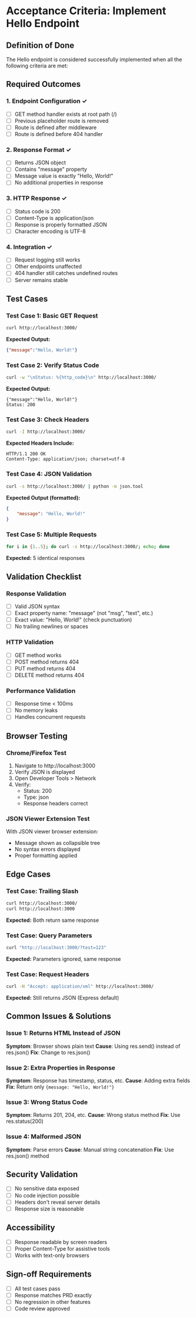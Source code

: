 # Acceptance Criteria: Implement Hello Endpoint

## Definition of Done
The Hello endpoint is considered successfully implemented when all the following criteria are met:

## Required Outcomes

### 1. Endpoint Configuration ✓
- [ ] GET method handler exists at root path (/)
- [ ] Previous placeholder route is removed
- [ ] Route is defined after middleware
- [ ] Route is defined before 404 handler

### 2. Response Format ✓
- [ ] Returns JSON object
- [ ] Contains "message" property
- [ ] Message value is exactly "Hello, World!"
- [ ] No additional properties in response

### 3. HTTP Response ✓
- [ ] Status code is 200
- [ ] Content-Type is application/json
- [ ] Response is properly formatted JSON
- [ ] Character encoding is UTF-8

### 4. Integration ✓
- [ ] Request logging still works
- [ ] Other endpoints unaffected
- [ ] 404 handler still catches undefined routes
- [ ] Server remains stable

## Test Cases

### Test Case 1: Basic GET Request
```bash
curl http://localhost:3000/
```
**Expected Output:**
```json
{"message":"Hello, World!"}
```

### Test Case 2: Verify Status Code
```bash
curl -w "\nStatus: %{http_code}\n" http://localhost:3000/
```
**Expected Output:**
```
{"message":"Hello, World!"}
Status: 200
```

### Test Case 3: Check Headers
```bash
curl -I http://localhost:3000/
```
**Expected Headers Include:**
```
HTTP/1.1 200 OK
Content-Type: application/json; charset=utf-8
```

### Test Case 4: JSON Validation
```bash
curl -s http://localhost:3000/ | python -m json.tool
```
**Expected Output (formatted):**
```json
{
    "message": "Hello, World!"
}
```

### Test Case 5: Multiple Requests
```bash
for i in {1..5}; do curl -s http://localhost:3000/; echo; done
```
**Expected:** 5 identical responses

## Validation Checklist

### Response Validation
- [ ] Valid JSON syntax
- [ ] Exact property name: "message" (not "msg", "text", etc.)
- [ ] Exact value: "Hello, World!" (check punctuation)
- [ ] No trailing newlines or spaces

### HTTP Validation
- [ ] GET method works
- [ ] POST method returns 404
- [ ] PUT method returns 404
- [ ] DELETE method returns 404

### Performance Validation
- [ ] Response time < 100ms
- [ ] No memory leaks
- [ ] Handles concurrent requests

## Browser Testing

### Chrome/Firefox Test
1. Navigate to http://localhost:3000
2. Verify JSON is displayed
3. Open Developer Tools > Network
4. Verify:
   - Status: 200
   - Type: json
   - Response headers correct

### JSON Viewer Extension Test
With JSON viewer browser extension:
- Message shown as collapsible tree
- No syntax errors displayed
- Proper formatting applied

## Edge Cases

### Test Case: Trailing Slash
```bash
curl http://localhost:3000/
curl http://localhost:3000
```
**Expected:** Both return same response

### Test Case: Query Parameters
```bash
curl "http://localhost:3000/?test=123"
```
**Expected:** Parameters ignored, same response

### Test Case: Request Headers
```bash
curl -H "Accept: application/xml" http://localhost:3000/
```
**Expected:** Still returns JSON (Express default)

## Common Issues & Solutions

### Issue 1: Returns HTML Instead of JSON
**Symptom**: Browser shows plain text
**Cause**: Using res.send() instead of res.json()
**Fix**: Change to res.json()

### Issue 2: Extra Properties in Response
**Symptom**: Response has timestamp, status, etc.
**Cause**: Adding extra fields
**Fix**: Return only `{message: "Hello, World!"}`

### Issue 3: Wrong Status Code
**Symptom**: Returns 201, 204, etc.
**Cause**: Wrong status method
**Fix**: Use res.status(200)

### Issue 4: Malformed JSON
**Symptom**: Parse errors
**Cause**: Manual string concatenation
**Fix**: Use res.json() method

## Security Validation
- [ ] No sensitive data exposed
- [ ] No code injection possible
- [ ] Headers don't reveal server details
- [ ] Response size is reasonable

## Accessibility
- [ ] Response readable by screen readers
- [ ] Proper Content-Type for assistive tools
- [ ] Works with text-only browsers

## Sign-off Requirements
- [ ] All test cases pass
- [ ] Response matches PRD exactly
- [ ] No regression in other features
- [ ] Code review approved